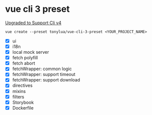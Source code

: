 # vue cli 3 preset

[Upgraded to Support Cli v4](https://cli.vuejs.org/migrating-from-v3/#upgrade-all-plugins-at-once)

```
vue create --preset tonylua/vue-cli-3-preset <YOUR_PROJECT_NAME>
```

- [x] ui
- [x] i18n
- [x] local mock server
- [x] fetch polyfill
- [x] fetch abort
- [x] fetchWrapper: common logic
- [x] fetchWrapper: support timeout
- [x] fetchWrapper: support download
- [x] directives
- [x] mixins
- [x] filters
- [x] Storybook
- [x] Dockerfile
